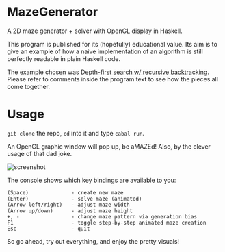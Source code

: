 MazeGenerator
=============

A 2D maze generator + solver with OpenGL display in Haskell.

This program is published for its (hopefully) educational value.
Its aim is to give an example of how a naive implementation of
an algorithm is still perfectly readable in plain Haskell code.

The example chosen was [Depth-first search w/ recursive backtracking](http://en.wikipedia.org/wiki/Maze_generation#Recursive_backtracker).
Please refer to comments inside the program text to see how the pieces all come together.


Usage
=====

```git clone``` the repo, ```cd``` into it and type ```cabal run```.

An OpenGL graphic window will pop up, be aMAZEd! Also, by the clever usage of that dad joke.

![screenshot](maze.png)

The console shows which key bindings are available to you:
```
(Space)              - create new maze
(Enter)              - solve maze (animated)
(Arrow left/right)   - adjust maze width
(Arrow up/down)      - adjust maze height
+, -                 - change maze pattern via generation bias
F1                   - toggle step-by-step animated maze creation
Esc                  - quit
```

So go ahead, try out everything, and enjoy the pretty visuals! 
